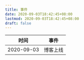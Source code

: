 ```yaml
---
title: 事件
date: 2020-09-03T18:42:45+08:00
lastmod: 2020-09-03T18:42:45+08:00
draft: false
---
```


时间 | 事件
--|--
2020-09-03 | 博客上线